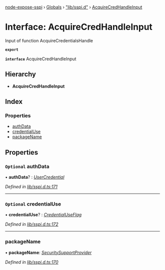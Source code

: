 [node-expose-sspi](../README.md) › [Globals](../globals.md) › ["lib/sspi.d"](../modules/_lib_sspi_d_.md) › [AcquireCredHandleInput](_lib_sspi_d_.acquirecredhandleinput.md)

# Interface: AcquireCredHandleInput

Input of function AcquireCredentialsHandle

**`export`** 

**`interface`** AcquireCredHandleInput

## Hierarchy

* **AcquireCredHandleInput**

## Index

### Properties

* [authData](_lib_sspi_d_.acquirecredhandleinput.md#optional-authdata)
* [credentialUse](_lib_sspi_d_.acquirecredhandleinput.md#optional-credentialuse)
* [packageName](_lib_sspi_d_.acquirecredhandleinput.md#packagename)

## Properties

### `Optional` authData

• **authData**? : *[UserCredential](_lib_sspi_d_.usercredential.md)*

*Defined in [lib/sspi.d.ts:171](https://github.com/jlguenego/node-expose-sspi/blob/9a7ed80/lib/sspi.d.ts#L171)*

___

### `Optional` credentialUse

• **credentialUse**? : *[CredentialUseFlag](../modules/_lib_flags_index_d_.md#credentialuseflag)*

*Defined in [lib/sspi.d.ts:172](https://github.com/jlguenego/node-expose-sspi/blob/9a7ed80/lib/sspi.d.ts#L172)*

___

###  packageName

• **packageName**: *[SecuritySupportProvider](../modules/_lib_sspi_d_.md#securitysupportprovider)*

*Defined in [lib/sspi.d.ts:170](https://github.com/jlguenego/node-expose-sspi/blob/9a7ed80/lib/sspi.d.ts#L170)*
